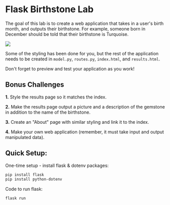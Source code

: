 # Flask Birthstone Lab

The goal of this lab is to create a web application that takes in a user's birth month, and outputs their birthstone. For example, someone born in December should be told that their birthstone is Turquoise.

<img src='http://abigailsjewelbox.com/sitefiles/wp-content/uploads/2016/12/birthstonechart.jpg'>

Some of the styling has been done for you, but the rest of the application needs to be created in `model.py`, `routes.py`, `index.html`, and `results.html`.

Don't forget to preview and test your application as you work!

## Bonus Challenges

**1.** Style the results page so it matches the index.

**2.** Make the results page output a picture and a description of the gemstone in addition to the name of the birthstone.

**3.** Create an "About" page with similar styling and link it to the index.

**4.** Make your own web application (remember, it must take input and output manipulated data).

## Quick Setup:

One-time setup - install flask & dotenv packages:
```bash
pip install flask
pip install python-dotenv
```
Code to run flask:
```bash
flask run
```

